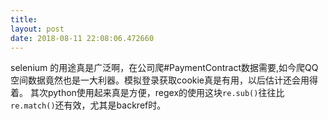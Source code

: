 ```yaml
---
title: 
layout: post
date: 2018-08-11 22:08:06.472660
---
```


selenium 的用途真是广泛啊，在公司爬#PaymentContract数据需要,如今爬QQ空间数据竟然也是一大利器。模拟登录获取cookie真是有用，以后估计还会用得着。
其次python使用起来真是方便，regex的使用这块`re.sub()`往往比`re.match()`还有效，尤其是backref时。
